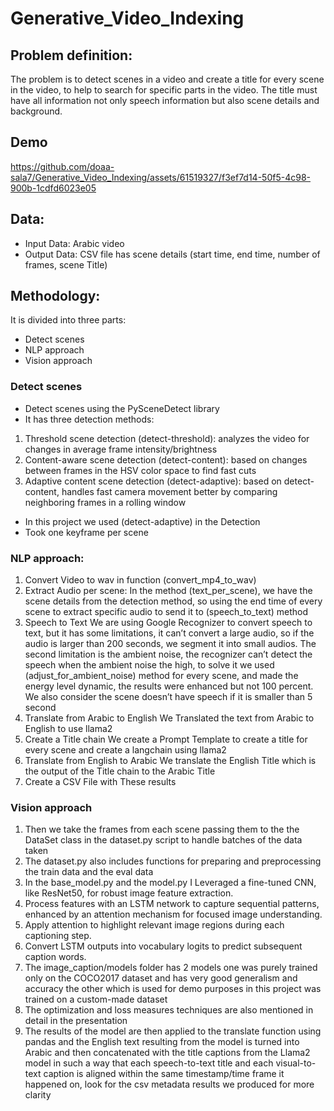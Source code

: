 # Generative_Video_Indexing
 
## Problem definition:
The problem is to detect scenes in a video and create a title for every scene in the video, to help to search for specific parts in the video.
The title must have all information not only speech information but also scene details and background.
## Demo


https://github.com/doaa-sala7/Generative_Video_Indexing/assets/61519327/f3ef7d14-50f5-4c98-900b-1cdfd6023e05


## Data: 
* Input Data: Arabic video
* Output Data: CSV file has scene details (start time, end time, number of frames, scene Title)
## Methodology:
It is divided into three parts:
* Detect scenes
* NLP approach
* Vision approach

### Detect scenes 
* Detect scenes using the PySceneDetect library
* It has three detection methods:
1.	Threshold scene detection (detect-threshold): analyzes the video for changes in average frame intensity/brightness
2.	Content-aware scene detection (detect-content): based on changes between frames in the HSV color space to find fast cuts
3.	Adaptive content scene detection (detect-adaptive): based on detect-content, handles fast camera movement better by comparing neighboring frames in a rolling window

* In this project we used (detect-adaptive) in the Detection
* Took one keyframe per scene
  
### NLP approach:
1.	Convert Video to wav in function (convert_mp4_to_wav)
2.	Extract Audio per scene:
In the method (text_per_scene), we have the scene details from the detection method, so using the end time of every scene to extract specific audio to send it to (speech_to_text) method
3.	Speech to Text
We are using Google Recognizer to convert speech to text, but it has some limitations, it can’t convert a large audio, so if the audio is larger than 200 seconds, we segment it into small audios.
The second limitation is the ambient noise, the recognizer can’t detect the speech when the ambient noise the high, to solve it we used (adjust_for_ambient_noise) method for every scene, and made the energy level dynamic, the results were enhanced but not 100 percent.
We also consider the scene doesn’t have speech if it is smaller than 5 second
4.	Translate from Arabic to English
We Translated the text from Arabic to English to use llama2
5.	Create a Title chain
We create a Prompt Template to create a title for every scene and create a langchain using llama2
6.	Translate from English to Arabic
We translate the English Title which is the output of the Title chain to the Arabic Title
7.	Create a CSV File with These results

### Vision approach
1.	Then we take the frames from each scene passing them to the the DataSet class in the dataset.py script to handle batches of the data taken  
2.	The dataset.py also includes functions for preparing and preprocessing the train data and the eval data 
3.	In the base_model.py and the model.py I Leveraged a fine-tuned CNN, like ResNet50, for robust image feature extraction.
4.	Process features with an LSTM network to capture sequential patterns, enhanced by an attention mechanism for focused image understanding.
5.	Apply attention to highlight relevant image regions during each captioning step.
6.	Convert LSTM outputs into vocabulary logits to predict subsequent caption words.
7.	The image_caption/models folder has 2 models one was purely trained only on the COCO2017 dataset and has very good generalism and accuracy the other which is used for demo purposes in this project was trained on a custom-made dataset
8.	The optimization  and loss measures techniques are also mentioned in detail in the presentation 
9.	The results of the model are then applied to the translate function using pandas and the English text resulting from the model is turned into Arabic and then concatenated with the title captions from the Llama2 model in such a way that each speech-to-text title and each visual-to-text caption is aligned within the same timestamp/time frame it happened on, look for the csv metadata results we produced for more clarity



